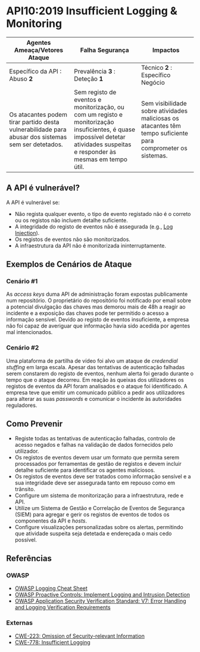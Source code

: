 API10:2019 Insufficient Logging & Monitoring
============================================

| Agentes Ameaça/Vetores Ataque | Falha Segurança | Impactos |
| - | - | - |
| Específico da API : Abuso **2** | Prevalência **3** : Deteção **1** | Técnico **2** : Específico Negócio |
| Os atacantes podem tirar partido desta vulnerabilidade para abusar dos sistemas sem ser detetados. | Sem registo de eventos e monitorização, ou com um registo e monitorização insuficientes, é quase impossível detetar atividades suspeitas e responder às mesmas em tempo útil. | Sem visibilidade sobre atividades maliciosas os atacantes têm tempo suficiente para comprometer os sistemas. |

## A API é vulnerável?

A API é vulnerável se:

* Não regista qualquer evento, o tipo de evento registado não é o correto ou os
  registos não incluem detalhe suficiente.
* A integridade do registo de eventos não é assegurada (e.g.,
  [Log Injection][1]).
* Os registos de eventos não são monitorizados.
* A infraestrutura da API não é monitorizada ininterruptamente.

## Exemplos de Cenários de Ataque

### Cenário #1

As _access keys_ duma API de administração foram expostas publicamente num
repositório. O proprietário do repositório foi notificado por email sobre a
potencial divulgação das chaves mas demorou mais de 48h a reagir ao incidente e
a exposição das chaves pode ter permitido o acesso a informação sensível. Devido
ao registo de eventos insuficiente, a empresa não foi capaz de averiguar que
informação havia sido acedida por agentes mal intencionados.

### Cenário #2

Uma plataforma de partilha de vídeo foi alvo um ataque de _credendial stuffing_
em larga escala. Apesar das tentativas de autenticação falhadas serem constarem
do registo de eventos, nenhum alerta foi gerado durante o tempo que o ataque
decorreu. Em reação às queixas dos utilizadores os registos de eventos da API
foram analisados e o ataque foi identificado. A empresa teve que emitir um
comunicado público a pedir aos utilizadores para alterar as suas _passwords_ e
comunicar o incidente às autoridades reguladores.

## Como Prevenir

* Registe todas as tentativas de autenticação falhadas, controlo de acesso
  negados e falhas na validação de dados fornecidos pelo utilizador.
* Os registos de eventos devem usar um formato que permita serem processados por
  ferramentas de gestão de registos e devem incluir detalhe suficiente para
  identificar os agentes maliciosos.
* Os registos de eventos deve ser tratados como informação sensível e a sua
  integridade deve ser assegurada tanto em repouso como em trânsito.
* Configure um sistema de monitorização para a infraestrutura, rede e API.
* Utilize um Sistema de Gestão e Correlação de Eventos de Segurança (SIEM) para
  agregar e gerir os registos de eventos de todos os componentes da API e
  _hosts_.
* Configure visualizações personalizadas sobre os alertas, permitindo que
  atividade suspeita seja detetada e endereçada o mais cedo possível.

## Referências

### OWASP

* [OWASP Logging Cheat Sheet][2]
* [OWASP Proactive Controls: Implement Logging and Intrusion Detection][3]
* [OWASP Application Security Verification Standard: V7: Error Handling and
  Logging Verification Requirements][4]

### Externas

* [CWE-223: Omission of Security-relevant Information][5]
* [CWE-778: Insufficient Logging][6]

[1]: https://owasp.org/www-community/attacks/Log_Injection
[2]: https://github.com/OWASP/CheatSheetSeries/blob/master/cheatsheets/Logging_Cheat_Sheet.md
[3]: https://owasp.org/www-project-proactive-controls/
[4]: https://github.com/OWASP/ASVS/blob/master/4.0/en/0x15-V7-Error-Logging.md
[5]: https://cwe.mitre.org/data/definitions/223.html
[6]: https://cwe.mitre.org/data/definitions/778.html
